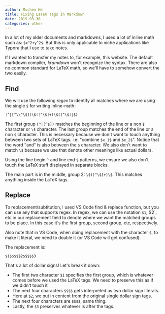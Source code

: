 ```yaml
---
author: Muchen He
title: Fixing LaTeX Tags in Markdown
date: 2019-03-30
categories: other
---
```



In a lot of my older documents and markdowns, I used a lot of inline math such as: `$x^2+y^2$`. 
But this is only applicable to niche applications like Typora that I use to take notes.

If I wanted to transfer my notes to, for example, this website. The default markdown compiler, *kramdown* won't recognize
the syntax. There are also no common standard for LaTeX math, so we'll have to somehow convert the two easily.

<!-- excerpt -->

## Find

We will use the following *regex* to identify all matches where we are using the single `$` for writing inline-math:


```
(^|[^\\^\$])\$([^\$]+)\$([^\$]|$)
```

The first group `(^|[^$])` matches the beginning of the line or a non `$` character or `\$` character. The last group matches the end of the line or a non `$` character. This is necessary because we don't want to touch anything between two sets of LaTeX tags. i.e: "combine `$x_1$` and `$x_2$`". Notice that the word "and" is also between the `$` character. We also don't want to match `\$` because we use that denote other meanings like actual dollars.

Using the line begin `^` and line end `$` patterns, we ensure we also don't touch the LaTeX stuff displayed in separate blocks.

The main part is in the middle, group 2: `\$([^\$]+)\$`. This matches anything inside the LaTeX tags.

## Replace

To replacement/subtitution, I used VS Code find & replace function, but you can use any that supports regex. In regex, we can use the notation `$1`, $2`, etc in our replacement field to denote where we want the matched groups to be place. In this case it's the first group, second group, etc, respectively.

Also note that in VS Code, when doing replacement with the character `$`, to make it literal, we need to double it (or VS Code will get confused).

The replacement is:

```
$1$$$$$2$$$$$3
```

That's a lot of dollar signs! Let's break it down:

- The first two character `$1` specifies the first group, which is whatever comes before we used the LaTeX tags. We need to preserve this as if we didn't touch it
- The next four characters `$$$$` gets interpreted as two dollar sign literals.
- Here at `$2`, we put in content from the original single dollar sign tags.
- The next four characters are `$$$$`, same thing.
- Lastly, the `$3` preserves whatever is after the tags.